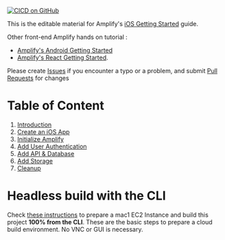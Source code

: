 [![CICD on GitHub](https://github.com/sebsto/amplify-ios-getting-started/actions/workflows/ContinuousIntegration.yml/badge.svg)](https://github.com/sebsto/amplify-ios-getting-started/actions/workflows/ContinuousIntegration.yml)

This is the editable material for Amplify's [iOS Getting Started](https://aws.amazon.com/getting-started/hands-on/build-ios-app-amplify/) guide.

Other front-end Amplify hands on tutorial :
- [Amplify's Android Getting Started](https://aws.amazon.com/getting-started/hands-on/build-android-app-amplify/?e=gs2020&p=frontend) 
- [Amplify's React Getting Started](https://aws.amazon.com/getting-started/learning-path-front-end-developer/).

Please create [Issues](https://github.com/sebsto/amplify-ios-getting-started/issues) if you encounter a typo or a problem, and submit [Pull Requests](https://github.com/sebsto/amplify-ios-getting-started/pulls) for changes 

# Table of Content

01. [Introduction](01_introduction.md)
02. [Create an iOS App](02_create_ios_app.md)
03. [Initialize Amplify](03_initialize_amplify.md)
04. [Add User Authentication](04_add_authentication.md)
05. [Add API & Database](05_add_api_database.md)
06. [Add Storage](06_add_storage.md)
07. [Cleanup](07_cleanup.md)

# Headless build with the CLI

Check [these instructions](code) to prepare a mac1 EC2 Instance and build this project **100% from the CLI**.  These are the basic steps to prepare a cloud build environment. No VNC or GUI is necessary.